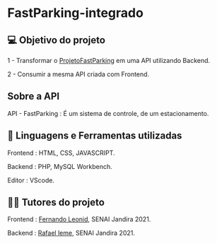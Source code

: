 # FastParking-integrado

## 💻 Objetivo do projeto

1 - Transformar o <a href="https://github.com/Emerson916/ProjetoFastParking">ProjetoFastParking</a> em uma API
utilizando Backend.

2 - Consumir a mesma API criada com Frontend.

## Sobre a API

API - FastParking : É um sistema de controle, de um estacionamento.

## 🔧 Linguagens e Ferramentas utilizadas

Frontend : HTML, CSS, JAVASCRIPT.

Backend : PHP, MySQL Workbench.

Editor : VScode.

## 👨‍🏫 Tutores do projeto

Frontend : <a href="https://github.com/fernandoleonid">Fernando Leonid</a>, SENAI Jandira 2021.

Backend : <a href="https://github.com/rafanleme">Rafael leme</a>, SENAI Jandira 2021.


